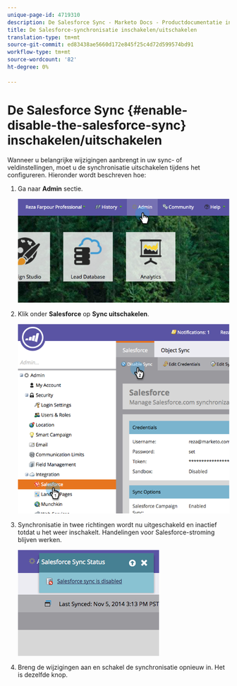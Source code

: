 ```yaml
---
unique-page-id: 4719310
description: De Salesforce Sync - Marketo Docs - Productdocumentatie inschakelen/uitschakelen
title: De Salesforce-synchronisatie inschakelen/uitschakelen
translation-type: tm+mt
source-git-commit: ed83438ae5660d172e845f25c4d72d599574bd91
workflow-type: tm+mt
source-wordcount: '82'
ht-degree: 0%

---
```



# De Salesforce Sync {#enable-disable-the-salesforce-sync} inschakelen/uitschakelen

Wanneer u belangrijke wijzigingen aanbrengt in uw sync- of veldinstellingen, moet u de synchronisatie uitschakelen tijdens het configureren. Hieronder wordt beschreven hoe:

1. Ga naar **Admin** sectie.

   ![](assets/image2014-12-10-13-3a24-3a35.png)

1. Klik onder **Salesforce** op **Sync uitschakelen**.

   ![](assets/image2014-12-10-13-3a24-3a47.png)

1. Synchronisatie in twee richtingen wordt nu uitgeschakeld en inactief totdat u het weer inschakelt. Handelingen voor Salesforce-stroming blijven werken.

   ![](assets/image2014-12-10-13-3a24-3a58.png)

1. Breng de wijzigingen aan en schakel de synchronisatie opnieuw in. Het is dezelfde knop.
